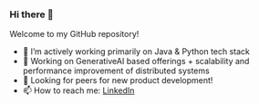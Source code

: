 ### Hi there 👋

<!--
**udayckumar/udayckumar** is a ✨ _special_ ✨ repository because its `README.md` (this file) appears on your GitHub profile.

Here are some ideas to get you started:

- 🔭 I’m currently working on ...
- 🌱 I’m currently learning ...
- 👯 I’m looking to collaborate on ...
- 🤔 I’m looking for help with ...
- 💬 Ask me about ...
- 📫 How to reach me: ...
- 😄 Pronouns: ...
- ⚡ Fun fact: ...
-->
Welcome to my GitHub repository!

- 🔭 I’m actively working primarily on Java & Python tech stack
- 🌱 Working on GenerativeAI based offerings + scalability and performance improvement of distributed systems
- 🤔 Looking for peers for new product development!
- 📫 How to reach me: [LinkedIn](https://www.linkedin.com/in/udaychandrakumar/)
